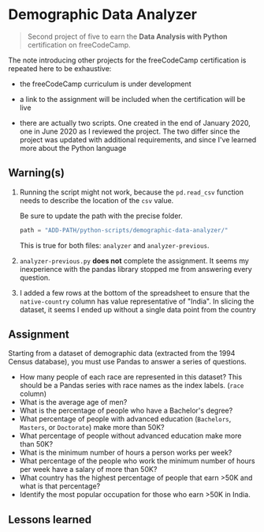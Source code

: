 # Demographic Data Analyzer

> Second project of five to earn the **Data Analysis with Python** certification on freeCodeCamp.

The note introducing other projects for the freeCodeCamp certification is repeated here to be exhaustive:

- the freeCodeCamp curriculum is under development

- a link to the assignment will be included when the certification will be live

- there are actually two scripts. One created in the end of January 2020, one in June 2020 as I reviewed the project. The two differ since the project was updated with additional requirements, and since I've learned more about the Python language

## Warning(s)

1. Running the script might not work, because the `pd.read_csv` function needs to describe the location of the `csv` value.

   Be sure to update the path with the precise folder.

   ```py
   path = "ADD-PATH/python-scripts/demographic-data-analyzer/"
   ```

   This is true for both files: `analyzer` and `analyzer-previous`.

2. `analyzer-previous.py` **does not** complete the assignment. It seems my inexperience with the pandas library stopped me from answering every question.

3. I added a few rows at the bottom of the spreadsheet to ensure that the `native-country` column has value representative of "India". In slicing the dataset, it seems I ended up without a single data point from the country

## Assignment

Starting from a dataset of demographic data (extracted from the 1994 Census database), you must use Pandas to answer a series of questions.

- How many people of each race are represented in this dataset? This should be a Pandas series with race names as the index labels. (`race` column)
- What is the average age of men?
- What is the percentage of people who have a Bachelor's degree?
- What percentage of people with advanced education (`Bachelors`, `Masters`, or `Doctorate`) make more than 50K?
- What percentage of people without advanced education make more than 50K?
- What is the minimum number of hours a person works per week?
- What percentage of the people who work the minimum number of hours per week have a salary of more than 50K?
- What country has the highest percentage of people that earn >50K and what is that percentage?
- Identify the most popular occupation for those who earn >50K in India.

## Lessons learned
